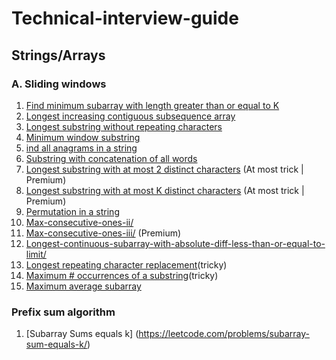 # Technical-interview-guide

## Strings/Arrays
 ### A. Sliding windows
 1. [Find minimum subarray with length greater than or equal to K](https://leetcode.com/problems/minimum-size-subarray-sum/)
 2. [Longest increasing contiguous subsequence array](https://leetcode.com/problems/longest-continuous-increasing-subsequence/)
 3. [Longest substring without repeating characters](https://leetcode.com/problems/longest-substring-without-repeating-characters/)
 4. [Minimum window substring](https://leetcode.com/problems/minimum-window-substring/)
 5. [ind all anagrams in a string](https://leetcode.com/problems/find-all-anagrams-in-a-string/) 
 6. [Substring with concatenation of all words](https://leetcode.com/problems/substring-with-concatenation-of-all-words/)
 7. [Longest substring with at most 2 distinct characters](https://leetcode.com/problems/longest-substring-with-at-most-two-distinct-characters/) (At most trick | Premium) 
 8. [Longest substring with at most K distinct characters](https://leetcode.com/problems/longest-substring-with-at-most-k-distinct-characters/) (At most trick | Premium) 
 9. [Permutation in a string](https://leetcode.com/problems/permutation-in-string/)
 10. [Max-consecutive-ones-ii/](https://leetcode.com/problems/max-consecutive-ones-ii/) 
 11. [Max-consecutive-ones-iii/](https://leetcode.com/problems/max-consecutive-ones-iii/) (Premium) 
 12. [Longest-continuous-subarray-with-absolute-diff-less-than-or-equal-to-limit/](https://leetcode.com/problems/longest-continuous-subarray-with-absolute-diff-less-than-or-equal-to-limit/)
 13. [Longest repeating character replacement](https://leetcode.com/problems/max-consecutive-ones-ii/)(tricky)
 14. [Maximum # occurrences of a substring](https://leetcode.com/problems/max-consecutive-ones-iii/)(tricky)
 15. [Maximum average subarray](https://leetcode.com/problems/maximum-average-subarray-i/)
 
 ### Prefix sum algorithm
 1. [Subarray Sums equals k] (https://leetcode.com/problems/subarray-sum-equals-k/)
 